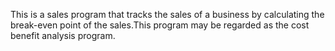 This is a sales program that tracks the sales of a business by calculating the break-even point of the sales.This program may be regarded as the cost benefit analysis program.
